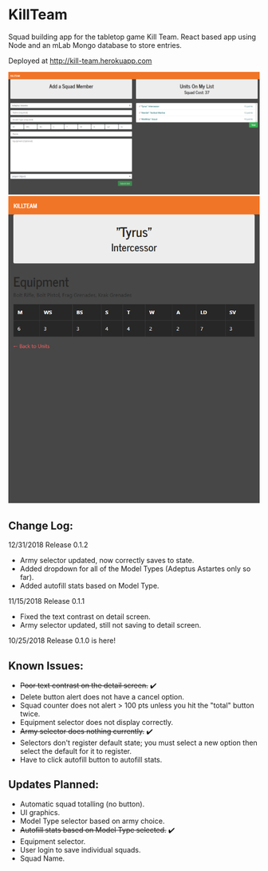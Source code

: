 # KillTeam
Squad building app for the tabletop game Kill Team. React based app using Node and an mLab Mongo database to store entries. 

Deployed at http://kill-team.herokuapp.com

![Main Screen](./client/public/killteam1.png)
![Detail View](./client/public/killteam2.png)

## Change Log:
12/31/2018
Release 0.1.2
* Army selector updated, now correctly saves to state.
* Added dropdown for all of the Model Types (Adeptus Astartes only so far).
* Added autofill stats based on Model Type.

11/15/2018
Release 0.1.1
* Fixed the text contrast on detail screen.
* Army selector updated, still not saving to detail screen.

10/25/2018
Release 0.1.0 is here!

## Known Issues:

* <s>Poor text contrast on the detail screen.</s> ✔️
* Delete button alert does not have a cancel option.
* Squad counter does not alert > 100 pts unless you hit the "total" button twice.
* Equipment selector does not display correctly.
* <s>Army selector does nothing currently.</s> ✔️
* Selectors don't register default state; you must select a new option then select the default for it to register.
* Have to click autofill button to autofill stats.

## Updates Planned:

* Automatic squad totalling (no button).
* UI graphics.
* Model Type selector based on army choice.
* <s>Autofill stats based on Model Type selected.</s> ✔️
* Equipment selector.
* User login to save individual squads.
* Squad Name.
